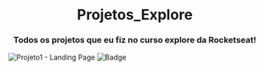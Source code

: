 <h1 align="center">Projetos_Explore</h1>
 <h3 align="center">Todos os projetos que eu fiz no curso explore da Rocketseat!</h3>



 
![Projeto1 - Landing Page](https://github.com/EmersomNunes/Projetos_Explore/assets/138039830/eb159015-4e11-471b-be37-2dbca15e3408)
![Badge](https://<LABEL>&message=Deploy<MESSAGE>?style=for-the-badge&logo=ghost)

